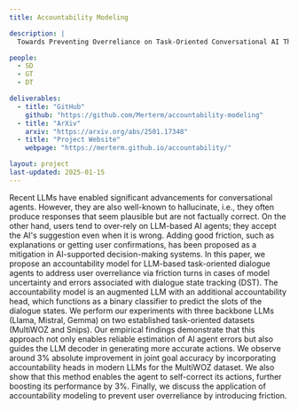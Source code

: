 ```yaml
---
title: Accountability Modeling

description: |
  Towards Preventing Overreliance on Task-Oriented Conversational AI Through Accountability Modeling

people:
  - SD
  - GT
  - DT

deliverables:
  - title: "GitHub"
    github: "https://github.com/Merterm/accountability-modeling"
  - title: "ArXiv"
    arxiv: "https://arxiv.org/abs/2501.17348"
  - title: "Project Website"
    webpage: "https://merterm.github.io/accountability/"

layout: project
last-updated: 2025-01-15
---
```




Recent LLMs have enabled significant advancements for conversational agents. However, they are also well-known to hallucinate, i.e., they often produce responses that seem plausible but are not factually correct. On the other hand, users tend to over-rely on LLM-based AI agents; they accept the AI's suggestion even when it is wrong. Adding good friction, such as explanations or getting user confirmations, has been proposed as a mitigation in AI-supported decision-making systems. In this paper, we propose an accountability model for LLM-based task-oriented dialogue agents to address user overreliance via friction turns in cases of model uncertainty and errors associated with dialogue state tracking (DST). The accountability model is an augmented LLM with an additional accountability head, which functions as a binary classifier to predict the slots of the dialogue states. We perform our experiments with three backbone LLMs (Llama, Mistral, Gemma) on two established task-oriented datasets (MultiWOZ and Snips). Our empirical findings demonstrate that this approach not only enables reliable estimation of AI agent errors but also guides the LLM decoder in generating more accurate actions. We observe around 3% absolute improvement in joint goal accuracy by incorporating accountability heads in modern LLMs for the MultiWOZ dataset. We also show that this method enables the agent to self-correct its actions, further boosting its performance by 3%. Finally, we discuss the application of accountability modeling to prevent user overreliance by introducing friction.
